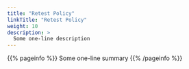 ```yaml
---
title: "Retest Policy"
linkTitle: "Retest Policy"
weight: 10
description: >
  Some one-line description
---
```


{{% pageinfo %}}
Some one-line summary
{{% /pageinfo %}}

<!-- Add more content  -->
